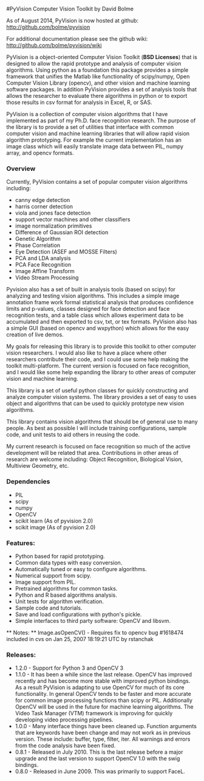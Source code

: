 #PyVision Computer Vision Toolkit
    by David Bolme

As of August 2014, PyVision is now hosted at github:
    <http://github.com/bolme/pyvision>

For additional documentation please see the github wiki:
    <http://github.com/bolme/pyvision/wiki>

PyVision is a object-oriented Computer Vision Toolkit (**BSD Licenses**) 
that is designed to allow the rapid prototype and analysis of computer 
vision algorithms.  Using python as a foundation this package provides 
a simple framework that unifies the Matlab like functionality of 
scipy/numpy, Open Computer Vision Library (opencv), and other vision 
and machine learning software packages.  In addition PyVision provides 
a set of analysis tools that allows the researcher to evaluate there 
algorithms in python or to export those results in csv format for 
analysis in Excel, R, or SAS.

PyVision is a collection of computer vision algorithms that I have implemented 
as part of my Ph.D. face recognition research.  The purpose of the library is 
to provide a set of utilities that interface with common computer vision and 
machine learning libraries that will allow rapid vision algorithm prototyping. 
For example the current implementation has an image class which will easily 
translate image data between PIL, numpy array, and opencv formats.

### Overview
Currently, PyVision contains a set of popular computer vision algorithms 
including: 

- canny edge detection 
- harris corner detection
- viola and jones face detection
- support vector machines and other classifiers
- image normalization primitives
- Difference of Gaussian ROI detection
- Genetic Algorithm
- Phase Correlation
- Eye Detection (ASEF and MOSSE Filters)
- PCA and LDA analysis
- PCA Face Recognition
- Image Affine Transform
- Video Stream Processing

Pyvision also has a set of built in analysis tools (based on scipy) for 
analyzing and testing vision algorithms.  This includes a simple image 
annotation frame work formal statistical analysis that produces confidence 
limits and p-values, classes designed for face detection and face recognition 
tests, and a table class which allows experiment data to be accumulated and 
then exported to csv, txt, or tex formats.  PyVision also has a simple GUI 
(based on opencv and wxpython) which allows for the easy creation of live 
demos.

My goals for releasing this library is to provide this 
toolkit to other computer vision researchers.  I would also like to have a 
place where other researchers contribute their code, and I could use some 
help making the toolkit multi-platform.  The current version is focused on 
face recognition, and I would like some help expanding the library to other 
areas of computer vision and machine learning.

This library is a set of useful python classes for quickly constructing 
and analyze computer vision systems.  The library provides a set of 
easy to uses object and algorithms that can be used to quickly prototype 
new vision algorithms. 

This library contains vision algorithms that should be of general use 
to many people.  As best as possible I will include training configurations,
sample code, and unit tests to aid others in reusing the code.

My current research is focused on face recognition so much of the active
development will be related that area.  Contributions in other areas of 
research are welcome including: Object Recognition, Biological Vision, 
Multiview Geometry, etc.

### Dependencies

- PIL
- scipy
- numpy
- OpenCV
- scikit learn (As of pyvision 2.0)
- scikit image (As of pyvision 2.0)
	

### Features:
	
- Python based for rapid prototyping.
- Common data types with easy conversion.
- Automatically tuned or easy to configure algorithms.
- Numerical support from scipy.
- Image support from PIL.
- Pretrained algorithms for common tasks.
- Python and R based algorithms analysis.
- Unit tests for algorithm verification.
- Sample code and tutorials.
- Save and load configurations with python's pickle.
- Simple interfaces to third party software: OpenCV and libsvm.

** Notes: **
	Image.asOpenCV() - Requires fix to opencv bug #1618474 included in cvs on 
	    Jan 25, 2007 18:19:21 UTC by rstanchak
	
### Releases:

* 1.2.0 - Support for Python 3 and OpenCV 3
* 1.1.0 - It has been a while since the last release.  OpenCV has improved 
            recently and has become more stable with improved python bindings.  
            As a result PyVision is adapting to use OpenCV for much of its
            core functionality.  In general OpenCV tends to be faster and 
            more accurate for common image processing functions than scipy or
            PIL.  Additionally OpenCV will be used in the future for machine
            learning algorithms.  The Video Task Manager (VTM) framework is 
            improving for quickly developing video processing pipelines.  
* 1.0.0 - Many interface things have been cleaned up.
            Function arguments that are keywords have been change and may not 
            work as in previous version.  These include: buffer, type, filter,
            iter. All warnings and errors from the code analysis have been 
            fixed.
* 0.8.1 - Released in July 2010. This is the last release before a major 
            upgrade and the last version to support OpenCV 1.0 with the swig 
            bindings.
* 0.8.0 - Released in June 2009.  This was primarily to support FaceL.


